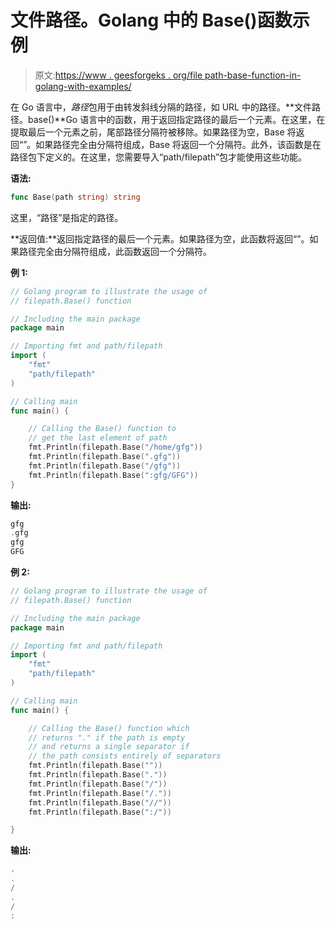 # 文件路径。Golang 中的 Base()函数示例

> 原文:[https://www . geesforgeks . org/file path-base-function-in-golang-with-examples/](https://www.geeksforgeeks.org/filepath-base-function-in-golang-with-examples/)

在 Go 语言中，*路径*包用于由转发斜线分隔的路径，如 URL 中的路径。**文件路径。base()**Go 语言中的函数，用于返回指定路径的最后一个元素。在这里，在提取最后一个元素之前，尾部路径分隔符被移除。如果路径为空，Base 将返回“”。如果路径完全由分隔符组成，Base 将返回一个分隔符。此外，该函数是在路径包下定义的。在这里，您需要导入“path/filepath”包才能使用这些功能。

**语法:**

```go
func Base(path string) string

```

这里，“路径”是指定的路径。

**返回值:**返回指定路径的最后一个元素。如果路径为空，此函数将返回“”。如果路径完全由分隔符组成，此函数返回一个分隔符。

**例 1:**

```go
// Golang program to illustrate the usage of
// filepath.Base() function

// Including the main package
package main

// Importing fmt and path/filepath
import (
    "fmt"
    "path/filepath"
)

// Calling main
func main() {

    // Calling the Base() function to
    // get the last element of path
    fmt.Println(filepath.Base("/home/gfg"))
    fmt.Println(filepath.Base(".gfg"))
    fmt.Println(filepath.Base("/gfg"))
    fmt.Println(filepath.Base(":gfg/GFG"))
}
```

**输出:**

```go
gfg
.gfg
gfg
GFG

```

**例 2:**

```go
// Golang program to illustrate the usage of
// filepath.Base() function

// Including the main package
package main

// Importing fmt and path/filepath
import (
    "fmt"
    "path/filepath"
)

// Calling main
func main() {

    // Calling the Base() function which
    // returns "." if the path is empty
    // and returns a single separator if
    // the path consists entirely of separators
    fmt.Println(filepath.Base(""))
    fmt.Println(filepath.Base("."))
    fmt.Println(filepath.Base("/"))
    fmt.Println(filepath.Base("/."))
    fmt.Println(filepath.Base("//"))
    fmt.Println(filepath.Base(":/"))

}
```

**输出:**

```go
.
.
/
.
/
:

```